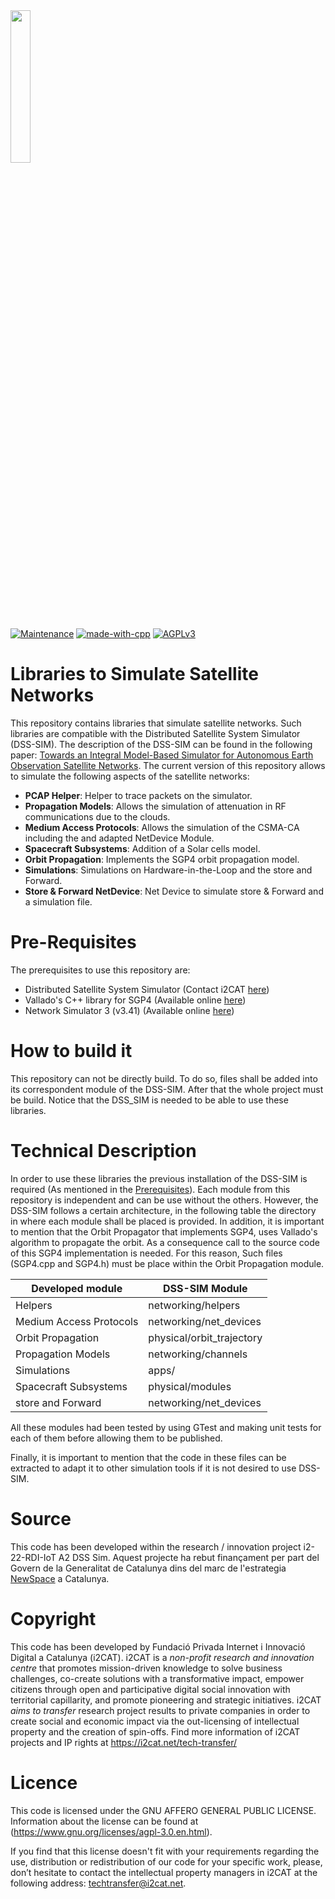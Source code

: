 <img src="https://wikifab.org/images/b/b6/Group-i2CAT_logo-color-alta.jpg" width=25% height=25%>

[![Maintenance](https://img.shields.io/badge/Status-Maintained-green.svg)]()
[![made-with-cpp](https://img.shields.io/badge/Made%20with-C%2B%2B-blue)](https://isocpp.org/)
[![AGPLv3](https://img.shields.io/badge/License-AGPLv3-blue.svg)](https://www.gnu.org/licenses/agpl-3.0.en.html)


# Libraries to Simulate Satellite Networks
This repository contains libraries that simulate satellite networks. Such libraries are compatible with the Distributed Satellite System Simulator (DSS-SIM). The description of the DSS-SIM can be found in the following paper: [Towards an Integral Model-Based Simulator for Autonomous Earth Observation Satellite Networks](https://ieeexplore.ieee.org/abstract/document/8517811). The current version of this repository allows to simulate the following aspects of the satellite networks:
* **PCAP Helper**: Helper to trace packets on the simulator.
* **Propagation Models**: Allows the simulation of attenuation in RF communications due to the clouds.
* **Medium Access Protocols**: Allows the simulation of the CSMA-CA including the and adapted NetDevice Module.
* **Spacecraft Subsystems**: Addition of a Solar cells model.
* **Orbit Propagation**: Implements the SGP4 orbit propagation model.
* **Simulations**: Simulations on Hardware-in-the-Loop and the store and Forward.
* **Store & Forward NetDevice**: Net Device to simulate store & Forward and a simulation file.

# Pre-Requisites
The prerequisites to use this repository are:
* Distributed Satellite System Simulator (Contact i2CAT [here](https://i2cat.net/contact/))
* Vallado's C++ library for SGP4 (Available online [here](https://github.com/Spacecraft-Code/Vallado/tree/master/cpp/SGP4/SGP4))
* Network Simulator 3 (v3.41) (Available online [here](https://www.nsnam.org/releases/ns-3-41/))

# How to build it
This repository can not be directly build. To do so, files shall be added into its correspondent module of the DSS-SIM. After that the whole project must be build. Notice that the DSS_SIM is needed to be able to use these libraries.

# Technical Description
In order to use these libraries the previous installation of the DSS-SIM is required (As mentioned in the [Prerequisites](#pre-requisites)). Each module from this repository is independent and can be use without the others. However, the DSS-SIM follows a certain architecture, in the following table the directory in where each module shall be placed is provided. In addition, it is important to mention that the Orbit Propagator that implements SGP4, uses Vallado's algorithm to propagate the orbit. As a consequence call to the source code of this SGP4 implementation is needed. For this reason, Such files (SGP4.cpp and SGP4.h) must be place within the Orbit Propagation module.

|Developed module          |DSS-SIM Module            |
|--------------------------|--------------------------|
|Helpers                   |networking/helpers        |
|Medium Access Protocols   |networking/net_devices    |
|Orbit Propagation         |physical/orbit_trajectory |
|Propagation Models        |networking/channels       |
|Simulations               |apps/                     |
|Spacecraft Subsystems     |physical/modules          |
|store and Forward          |networking/net_devices    |


All these modules had been tested by using GTest and making unit tests for each of them before allowing them to be published.

Finally, it is important to mention that the code in these files can be extracted to adapt it to other simulation tools if it is not desired to use DSS-SIM.

# Source
This code has been developed within the research / innovation project i2-22-RDI-IoT A2 DSS Sim. 
Aquest projecte ha rebut finançament per part del Govern de la Generalitat de Catalunya dins del marc de l'estrategia [NewSpace](https://www.accio.gencat.cat/ca/serveis/banc-coneixement/cercador/BancConeixement/new_space_a_catalunya) a Catalunya.

# Copyright
This code has been developed by Fundació Privada Internet i Innovació Digital a Catalunya (i2CAT). i2CAT is a *non-profit research and innovation centre* that  promotes mission-driven knowledge to solve business challenges, co-create solutions with a transformative impact, empower citizens through open and participative digital social innovation with territorial capillarity, and promote pioneering and strategic initiatives. i2CAT *aims to transfer* research project results to private companies in order to create social and economic impact via the out-licensing of intellectual property and the creation of spin-offs.
Find more information of i2CAT projects and IP rights at https://i2cat.net/tech-transfer/

# Licence
This code is licensed under the GNU AFFERO GENERAL PUBLIC LICENSE. Information about the license can be found at (https://www.gnu.org/licenses/agpl-3.0.en.html).

If you find that this license doesn't fit with your requirements regarding the use, distribution or redistribution of our code for your specific work, please, don’t hesitate to contact the intellectual property managers in i2CAT at the following address: techtransfer@i2cat.net.